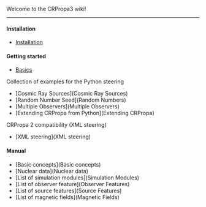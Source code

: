 Welcome to the CRPropa3 wiki!

***
#### Installation
 * [Installation](Installation)

#### Getting started
 * [Basics](http://nbviewer.ipython.org/github/CRPropa/CRPropa3-notebooks/blob/master/basics/basics.ipynb)

Collection of examples for the Python steering
 * [Cosmic Ray Sources](Cosmic Ray Sources)
 * [Random Number Seed](Random Numbers)
 * [Multiple Observers](Multiple Observers)
 * [Extending CRPropa from Python](Extending CRPropa)

CRPropa 2 compatibility (XML steering)
 * [XML steering](XML steering)

#### Manual
 * [Basic concepts](Basic concepts)
 * [Nuclear data](Nuclear data)
 * [List of simulation modules](Simulation Modules)
 * [List of observer feature](Observer Features)
 * [List of source features](Source Features)
 * [List of magnetic fields](Magnetic Fields)